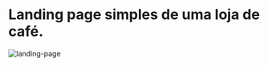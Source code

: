# Landing page simples de uma loja de café.

![landing-page](https://user-images.githubusercontent.com/103468962/170993006-77fd23ea-450f-4b6a-82d0-7c87e366f08b.png)
